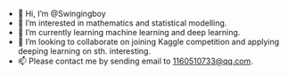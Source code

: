 - 👋 Hi, I’m @Swingingboy
- 👀 I’m interested in mathematics and statistical modelling.
- 🌱 I’m currently learning machine learning and deep learning.
- 💞️ I’m looking to collaborate on joining Kaggle competition and applying deeping learning on sth. interesting.
- 📫 Please contact me by sending email to 1160510733@qq.com.

<!---
Swingingboy/Swingingboy is a ✨ special ✨ repository because its `README.md` (this file) appears on your GitHub profile.
You can click the Preview link to take a look at your changes.
--->
